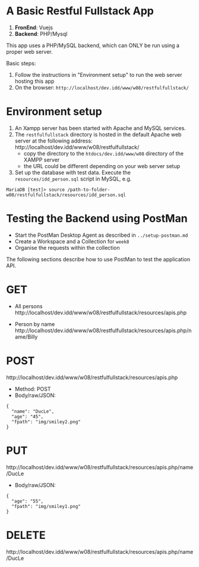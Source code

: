 # A Basic Restful Fullstack App
1. **FronEnd**: Vuejs
2. **Backend**: PHP/Mysql

This app uses a PHP/MySQL backend, which can ONLY be run using a proper web server. 

Basic steps: 
1. Follow the instructions in "Environment setup" to run the web server hosting this app
2. On the browser: `http://localhost/dev.idd/www/w08/restfulfullstack/`

# Environment setup 
1. An Xampp server has been started with Apache and MySQL services.
2. The `restfulfullstack` directory is hosted in the default Apache web server at the following address:
   http://localhost/dev.idd/www/w08/restfulfullstack/
   - copy the directory to the `htdocs/dev.idd/www/w08` directory of the XAMPP server
   - the URL could be different depending on your web server setup
3. Set up the database with test data. Execute the `resources/idd_person.sql` script in MySQL, e.g.
```
MariaDB [test]> source /path-to-folder-w08/restfulfullstack/resources/idd_person.sql
```

# Testing the Backend using PostMan
- Start the PostMan Desktop Agent as described in `../setup-postman.md`
- Create a Workspace and a Collection for `week8`
- Organise the requests within the collection

The following sections describe how to use PostMan to test the application API.

# GET
- All persons
http://localhost/dev.idd/www/w08/restfulfullstack/resources/apis.php

- Person by name
http://localhost/dev.idd/www/w08/restfulfullstack/resources/apis.php/name/Billy

# POST

http://localhost/dev.idd/www/w08/restfulfullstack/resources/apis.php
- Method: POST
- Body/raw/JSON:

```
{
  "name": "DucLe",
  "age": "45",
  "fpath": "img/smiley2.png"
}
```

# PUT

http://localhost/dev.idd/www/w08/restfulfullstack/resources/apis.php/name/DucLe

- Body/raw/JSON:

```
{
  "age": "55",
  "fpath": "img/smiley1.png"
}
```

# DELETE

http://localhost/dev.idd/www/w08/restfulfullstack/resources/apis.php/name/DucLe

